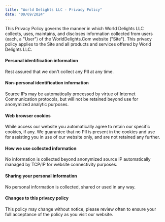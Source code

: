 ```yaml
---
title: "World Delights LLC - Privacy Policy"
date: "09/09/2024"
---
```


This Privacy Policy governs the manner in which World Delights LLC collects, uses, maintains, and discloses information collected from users (each, a "User") of the WorldDelights.Com website ("Site"). This privacy policy applies to the Site and all products and services offered by World Delights LLC.

#### Personal identification information
Rest assured that we don't collect any PII at any time.

#### Non-personal identification information
Source IPs may be automatically processed by virtue of Internet Communication protocols, but will not be retained beyond use for anonymized analytic purposes. 

#### Web browser cookies
While access our website you automatically agree to retain our specific cookies, if any. We guarantee that no PII is present in the cookies and use for assisting you in use of our website only, and are not retained any further.

#### How we use collected information
No information is collected beyond anonymized source IP automatically managed by TCP/IP for website connectivity purposes.

#### Sharing your personal information
No personal information is collected, shared or used in any way.

#### Changes to this privacy policy
This policy may change without notice, please review often to ensure your full acceptance of the policy as you visit our website.
